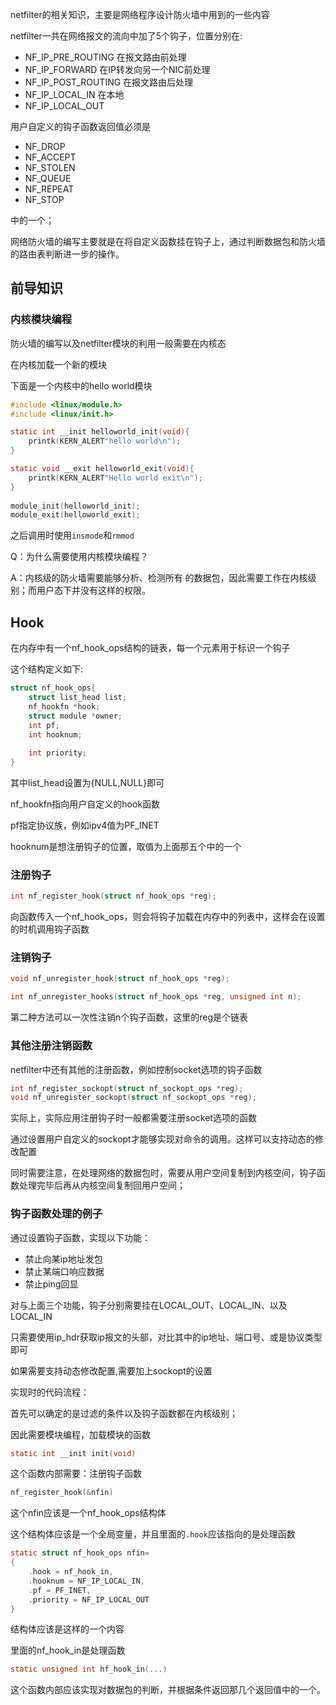 netfilter的相关知识，主要是网络程序设计防火墙中用到的一些内容

netfilter一共在网络报文的流向中加了5个钩子，位置分别在:

- NF_IP_PRE_ROUTING	在报文路由前处理
- NF_IP_FORWARD 在IP转发向另一个NIC前处理
- NF_IP_POST_ROUTING 在报文路由后处理
- NF_IP_LOCAL_IN 在本地
- NF_IP_LOCAL_OUT

用户自定义的钩子函数返回值必须是

- NF_DROP
- NF_ACCEPT
- NF_STOLEN
- NF_QUEUE
- NF_REPEAT
- NF_STOP

中的一个；

网络防火墙的编写主要就是在将自定义函数挂在钩子上，通过判断数据包和防火墙的路由表判断进一步的操作。

<!--more--->

## 前导知识

### 内核模块编程

防火墙的编写以及netfilter模块的利用一般需要在内核态

在内核加载一个新的模块

下面是一个内核中的hello world模块

```C
#include <linux/module.h>
#include <linux/init.h>

static int __init helloworld_init(void){
    printk(KERN_ALERT"hello world\n");
}

static void __exit helloworld_exit(void){
    printk(KERN_ALERT"Hello world exit\n");
}
           
module_init(helloworld_init);
module_exit(helloworld_exit);
```

之后调用时使用`insmode`和`rmmod`



Q：为什么需要使用内核模块编程？

A：内核级的防火墙需要能够分析、检测所有 的数据包，因此需要工作在内核级别；而用户态下并没有这样的权限。



## Hook

在内存中有一个nf_hook_ops结构的链表，每一个元素用于标识一个钩子

这个结构定义如下:

```C
struct nf_hook_ops{
    struct list_head list;
    nf_hookfn *hook;
    struct module *owner;
    int pf;
    int hooknum;
    
    int priority;
}
```

其中list_head设置为{NULL,NULL}即可

nf_hookfn指向用户自定义的hook函数

pf指定协议族，例如ipv4值为PF_INET

hooknum是想注册钩子的位置，取值为上面那五个中的一个



### 注册钩子

```C
int nf_register_hook(struct nf_hook_ops *reg);
```

向函数传入一个nf_hook_ops，则会将钩子加载在内存中的列表中，这样会在设置的时机调用钩子函数



### 注销钩子

```c
void nf_unregister_hook(struct nf_hook_ops *reg);

int nf_unregister_hooks(struct nf_hook_ops *reg, unsigned int n);
```

第二种方法可以一次性注销n个钩子函数，这里的reg是个链表



### 其他注册注销函数

netfilter中还有其他的注册函数，例如控制socket选项的钩子函数

```C
int nf_register_sockopt(struct nf_sockopt_ops *reg);
void nf_unregister_sockopt(struct nf_sockopt_ops *reg);
```

实际上，实际应用注册钩子时一般都需要注册socket选项的函数

通过设置用户自定义的sockopt才能够实现对命令的调用。这样可以支持动态的修改配置



同时需要注意，在处理网络的数据包时，需要从用户空间复制到内核空间，钩子函数处理完毕后再从内核空间复制回用户空间；



### 钩子函数处理的例子

通过设置钩子函数，实现以下功能：

- 禁止向某ip地址发包
- 禁止某端口响应数据
- 禁止ping回显

对与上面三个功能，钩子分别需要挂在LOCAL_OUT、LOCAL_IN、以及LOCAL_IN

只需要使用ip_hdr获取ip报文的头部，对比其中的ip地址、端口号、或是协议类型即可

如果需要支持动态修改配置,需要加上sockopt的设置



实现时的代码流程：

首先可以确定的是过滤的条件以及钩子函数都在内核级别；

因此需要模块编程，加载模块的函数

```C
static int __init init(void)
```

这个函数内部需要：注册钩子函数

```C
nf_register_hook(&nfin)
```

这个nfin应该是一个nf_hook_ops结构体

这个结构体应该是一个全局变量，并且里面的`.hook`应该指向的是处理函数

```C
static struct nf_hook_ops nfin=
{
    .hook = nf_hook_in,
    .hooknum = NF_IP_LOCAL_IN,
    .pf = PF_INET,
    .priority = NF_IP_LOCAL_OUT
}
```

结构体应该是这样的一个内容

里面的nf_hook_in是处理函数

```C
static unsigned int hf_hook_in(...)
```

这个函数内部应该实现对数据包的判断，并根据条件返回那几个返回值中的一个。